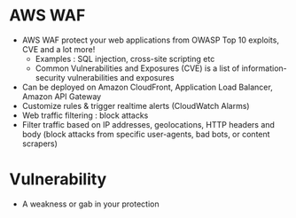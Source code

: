 
# AWS WAF
- AWS WAF protect your web applications from OWASP Top 10 exploits, CVE and a lot more!
  - Examples : SQL injection, cross-site scripting etc
  - Common Vulnerabilities and Exposures (CVE) is a list of information-security vulnerabilities and exposures
- Can be deployed on Amazon CloudFront, Application Load Balancer, Amazon API Gateway
- Customize rules & trigger realtime alerts (CloudWatch Alarms)
- Web traffic filtering : block attacks
- Filter traffic based on IP addresses, geolocations, HTTP headers and body (block attacks from specific user-agents, 
  bad bots, or content scrapers)
# Vulnerability
- A weakness or gab in your protection